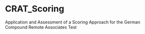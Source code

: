 # CRAT_Scoring
Application and Assessment of a Scoring Approach for the German Compound Remote Associates Test
